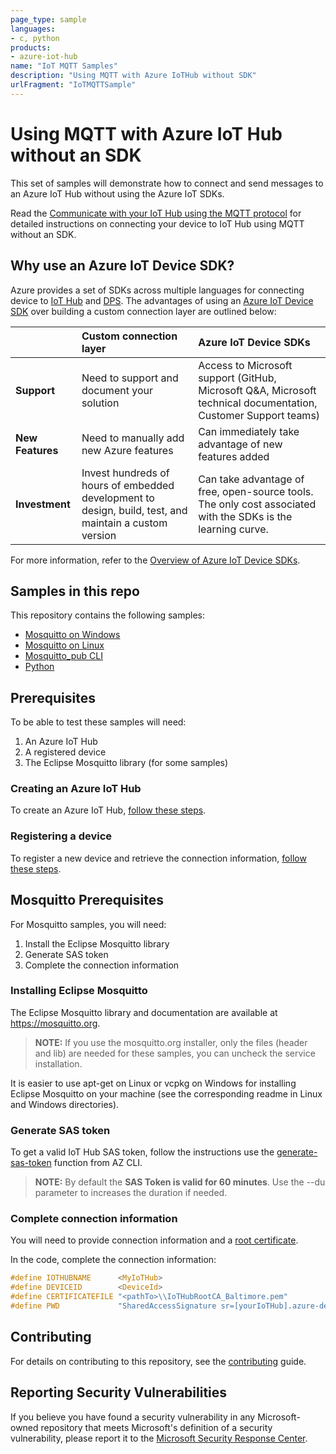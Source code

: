 ```yaml
---
page_type: sample
languages:
- c, python
products:
- azure-iot-hub
name: "IoT MQTT Samples"
description: "Using MQTT with Azure IoTHub without SDK"
urlFragment: "IoTMQTTSample"
---
```


# Using MQTT with Azure IoT Hub without an SDK

This set of samples will demonstrate how to connect and send messages to an Azure IoT Hub without using the Azure IoT SDKs.

Read the [Communicate with your IoT Hub using the MQTT protocol](https://docs.microsoft.com/azure/iot-hub/iot-hub-mqtt-support) for detailed instructions on connecting your device to IoT Hub using MQTT without an SDK.

## Why use an Azure IoT Device SDK?

Azure provides a set of SDKs across multiple languages for connecting device to [IoT Hub](https://docs.microsoft.com/azure/iot-hub/iot-concepts-and-iot-hub) and [DPS](https://docs.microsoft.com/azure/iot-dps). The advantages of using an [Azure IoT Device SDK](https://docs.microsoft.com/azure/iot-develop/about-iot-sdks) over building a custom connection layer are outlined below:

| | Custom connection layer | Azure IoT Device SDKs |
| :-- | :-- | :-- |
| **Support** | Need to support and document your solution | Access to Microsoft support (GitHub, Microsoft Q&A, Microsoft technical documentation, Customer Support teams) |
| **New Features** | Need to manually add new Azure features | Can immediately take advantage of new features added |
| **Investment** | Invest hundreds of hours of embedded development to design, build, test, and maintain a custom version | Can take advantage of free, open-source tools. The only cost associated with the SDKs is the learning curve. |

For more information, refer to the [Overview of Azure IoT Device SDKs](https://docs.microsoft.com/azure/iot-develop/about-iot-sdks).

## Samples in this repo

This repository contains the following samples:
* [Mosquitto on Windows](src/Windows)
* [Mosquitto on Linux](src/Linux)
* [Mosquitto_pub CLI](src/Mosquitto_pub)
* [Python](src/Python)

## Prerequisites

To be able to test these samples will need:
1. An Azure IoT Hub
1. A registered device
1. The Eclipse Mosquitto library (for some samples)

### Creating an Azure IoT Hub

To create an Azure IoT Hub, [follow these steps](https://docs.microsoft.com/azure/iot-hub/iot-hub-create-through-portal).

### Registering a device

To register a new device and retrieve the connection information, [follow these steps](https://docs.microsoft.com/azure/iot-hub/iot-hub-create-through-portal#register-a-new-device-in-the-iot-hub).

## Mosquitto Prerequisites

For Mosquitto samples, you will need:
1. Install the Eclipse Mosquitto library
1. Generate SAS token
1. Complete the connection information

### Installing Eclipse Mosquitto

The Eclipse Mosquitto library and documentation are available at <https://mosquitto.org>.

> **NOTE:** If you use the mosquitto.org installer, only the files (header and lib) are needed for these samples, you can uncheck the service installation.

It is easier to use apt-get on Linux or vcpkg on Windows for installing Eclipse Mosquitto on your machine (see the corresponding readme in Linux and Windows directories).

### Generate SAS token

To get a valid IoT Hub SAS token, follow the instructions use the [generate-sas-token](https://docs.microsoft.com/cli/azure/iot/hub?view=azure-cli-latest#az-iot-hub-generate-sas-token) function from AZ CLI.

> **NOTE:** By default the **SAS Token is valid for 60 minutes**. Use the --du parameter to increases the duration if needed.

### Complete connection information

You will need to provide connection information and a [root certificate](IoTHubRootCA_Baltimore.pem).

In the code, complete the connection information:

```c
#define IOTHUBNAME      <MyIoTHub>
#define DEVICEID        <DeviceId>
#define CERTIFICATEFILE "<pathTo>\\IoTHubRootCA_Baltimore.pem"
#define PWD             "SharedAccessSignature sr=[yourIoTHub].azure-devices.net%2Fdevices%2F[DeviceId]&sig=[tokengeneratedforyourdevice]"
```

## Contributing

For details on contributing to this repository, see the [contributing](CONTRIBUTING.md) guide.

## Reporting Security Vulnerabilities

If you believe you have found a security vulnerability in any Microsoft-owned repository that meets Microsoft's definition of a security vulnerability, please report it to the [Microsoft Security Response Center](SECURITY.md).
